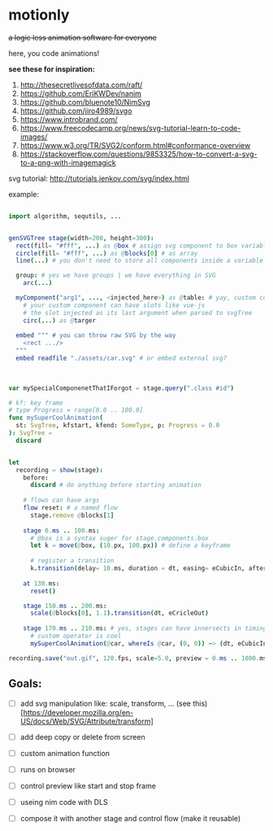 # motionly
~~a logic less animation software for everyone~~

here, you code animations!

**see these for inspiration:**
1. http://thesecretlivesofdata.com/raft/
2. https://github.com/EriKWDev/nanim
3. https://github.com/bluenote10/NimSvg
4. https://github.com/jiro4989/svgo
5. https://www.introbrand.com/
6. https://www.freecodecamp.org/news/svg-tutorial-learn-to-code-images/
7. https://www.w3.org/TR/SVG2/conform.html#conformance-overview
8. https://stackoverflow.com/questions/9853325/how-to-convert-a-svg-to-a-png-with-imagemagick

svg tutorial: http://tutorials.jenkov.com/svg/index.html

example: 
```nim

import algorithm, sequtils, ...


genSVGTree stage(width=200, height=300):
  rect(fill= "#fff", ...) as @box # assign svg component to box variable
  circle(fill= "#fff", ...) as @blocks[0] # as array
  line(...) # you don't need to store all components inside a variable

  group: # yes we have groups | we have everything in SVG
    arc(...)  

  myComponent("arg1", ..., <injected_here>) as @table: # yay, custom component
    # your custom component can have slots like vue-js
    # the slot injected as its last argument when parsed to svgTree
    circ(...) as @targer
    
  embed """ # you can throw raw SVG by the way
    <rect .../>
  """
  embed readfile "./assets/car.svg" # or embed external svg?
  

      
var mySpecialComponenetThatIForgot = stage.query(".class #id")

# kf: key frame
# type Progress = range[0.0 .. 100.0]
func mySuperCoolAnimation(
  st: SvgTree, kfstart, kfend: SomeType, p: Progress = 0.0
): SvgTree =
  discard


let 
  recording = show(stage):
    before:
      discard # do anything before starting animation
    
    # flows can have args
    flow reset: # a named flow
      stage.remove @blocks[1]
    
    stage 0.ms .. 100.ms:
      # @box is a syntax suger for stage.components.box
      let k = move(@box, (10.px, 100.px)) # define a keyframe
      
      # register a transition 
      k.transition(delay= 10.ms, duration = dt, easing= eCubicIn, after = reset)
        
    at 130.ms:
      reset()      

    stage 150.ms .. 200.ms:
      scale(@blocks[0], 1.1).transition(dt, eCricleOut)
      
    stage 170.ms .. 210.ms: # yes, stages can have innersects in timing
      # custom operator is cool
      mySuperCoolAnimation(@car, whereIs @car, (0, 0)) ~> (dt, eCubicIn) 

recording.save("out.gif", 120.fps, scale=5.0, preview = 0.ms .. 1000.ms, repeat= 1)
```

## Goals:
* [ ] add svg manipulation like: scale, transform, ... (see this)[https://developer.mozilla.org/en-US/docs/Web/SVG/Attribute/transform]
* [ ] add deep copy or delete from screen
* [ ] custom animation function
* [ ] runs on browser
* [ ] control preview like start and stop frame
* [ ] useing nim code with DLS
* [ ] compose it with another stage and control flow (make it reusable)

